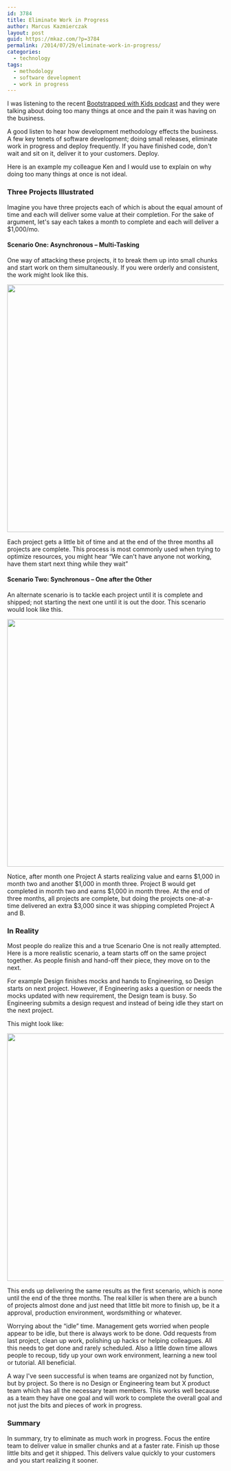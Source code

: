 ```yaml
---
id: 3784
title: Eliminate Work in Progress
author: Marcus Kazmierczak
layout: post
guid: https://mkaz.com/?p=3784
permalink: /2014/07/29/eliminate-work-in-progress/
categories:
  - technology
tags:
  - methodology
  - software development
  - work in progress
---
```

I was listening to the recent [Bootstrapped with Kids podcast][1] and they were talking about doing too many things at once and the pain it was having on the business.

A good listen to hear how development methodology effects the business. A few key tenets of software development; doing small releases, eliminate work in progress and deploy frequently. If you have finished code, don't wait and sit on it, deliver it to your customers. Deploy.

Here is an example my colleague Ken and I would use to explain on why doing too many things at once is not ideal.

### Three Projects Illustrated

Imagine you have three projects each of which is about the equal amount of time and each will deliver some value at their completion. For the sake of argument, let's say each takes a month to complete and each will deliver a $1,000/mo.

#### Scenario One: Asynchronous &#8211; Multi-Tasking

One way of attacking these projects, it to break them up into small chunks and start work on them simultaneously. If you were orderly and consistent, the work might look like this.

<img src="/img/work-in-progress-1.svg" style="width:575px" />

Each project gets a little bit of time and at the end of the three months all projects are complete. This process is most commonly used when trying to optimize resources, you might hear &#8220;We can't have anyone not working, have them start next thing while they wait&#8221;

#### Scenario Two: Synchronous &#8211; One after the Other

An alternate scenario is to tackle each project until it is complete and shipped; not starting the next one until it is out the door. This scenario would look like this.

<img src="/img/work-in-progress-2.svg" style="width:575px" />

Notice, after month one Project A starts realizing value and earns $1,000 in month two and another $1,000 in month three. Project B would get completed in month two and earns $1,000 in month three. At the end of three months, all projects are complete, but doing the projects one-at-a-time delivered an extra $3,000 since it was shipping completed Project A and B.

### In Reality

Most people do realize this and a true Scenario One is not really attempted. Here is a more realistic scenario, a team starts off on the same project together. As people finish and hand-off their piece, they move on to the next.

For example Design finishes mocks and hands to Engineering, so Design starts on next project. However, if Engineering asks a question or needs the mocks updated with new requirement, the Design team is busy. So Engineering submits a design request and instead of being idle they start on the next project.

This might look like:

<img src="/img/work-in-progress-3.svg" style="width:575px" />

This ends up delivering the same results as the first scenario, which is none until the end of the three months. The real killer is when there are a bunch of projects almost done and just need that little bit more to finish up, be it a approval, production environment, wordsmithing or whatever.

Worrying about the &#8220;idle&#8221; time. Management gets worried when people appear to be idle, but there is always work to be done. Odd requests from last project, clean up work, polishing up hacks or helping colleagues. All this needs to get done and rarely scheduled. Also a little down time allows people to recoup, tidy up your own work environment, learning a new tool or tutorial. All beneficial.

A way I've seen successful is when teams are organized not by function, but by project. So there is no Design or Engineering team but X product team which has all the necessary team members. This works well because as a team they have one goal and will work to complete the overall goal and not just the bits and pieces of work in progress.

### Summary

In summary, try to eliminate as much work in progress. Focus the entire team to deliver value in smaller chunks and at a faster rate. Finish up those little bits and get it shipped. This delivers value quickly to your customers and you start realizing it sooner.

 [1]: http://www.bootstrappedwithkids.com/take-smaller-bites/